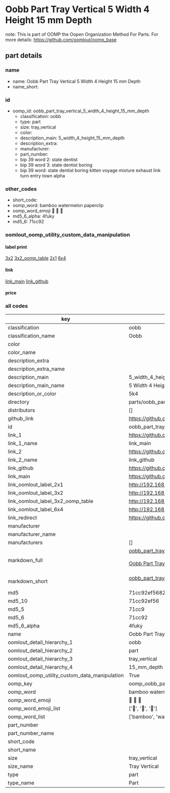 # Oobb Part Tray Vertical 5 Width 4 Height 15 mm Depth  

note: This is part of OOMP the Oopen Organization Method For Parts. For more details: https://github.com/oomlout/oomp_base

##  part details
  







### name
* name: Oobb Part Tray Vertical 5 Width 4 Height 15 mm Depth
* name_short: 
### id
* oomp_id: oobb_part_tray_vertical_5_width_4_height_15_mm_depth
  * classification: oobb
  * type: part
  * size: tray_vertical
  * color: 
  * description_main: 5_width_4_height_15_mm_depth
  * description_extra: 
  * manufacturer: 
  * part_number: 
  * bip 39 word 2: state dentist
  * bip 39 word 3: state dentist boring
  * bip 39 word: state dentist boring kitten voyage mixture exhaust link turn entry town alpha

### other_codes
* short_code: 
* oomp_word: bamboo watermelon paperclip
* oomp_word_emoji :bamboo: :watermelon: :paperclip:
* md5_6_alpha: 4fuky
* md5_6: 71cc92






### oomlout_oomp_utility_custom_data_manipulation
#### label print
[3x2](http://192.168.1.245:1112/?label=oomp%204fuky)
[3x2_oomp_table](http://192.168.1.108:1112/?label=oomp%204fuky)
[2x1](http://192.168.1.242:1112/?label=oomp%204fuky)
[6x4](http://192.168.1.55:1112/?label=oomp%204fuky)    

#### link

[link_main](https://github.com/oomlout/oomlout_oomp_version_1_messy/tree/main/parts/oobb_part_tray_vertical_5_width_4_height_15_mm_depth) [link_github](https://github.com/oomlout/oomlout_oomp_version_1_messy/tree/main/parts/oobb_part_tray_vertical_5_width_4_height_15_mm_depth)                             

#### price







### all codes 
| key | value |  
| --- | --- |  
| classification | oobb |  
| classification_name | Oobb |  
| color |  |  
| color_name |  |  
| description_extra |  |  
| description_extra_name |  |  
| description_main | 5_width_4_height_15_mm_depth |  
| description_main_name | 5 Width 4 Height 15 mm Depth |  
| description_or_color | 5k4 |  
| directory | parts/oobb_part_tray_vertical_5_width_4_height_15_mm_depth |  
| distributors | [] |  
| github_link | https://github.com/oomlout/oomlout_oomp_part_src/tree/main/parts/oobb_part_tray_vertical_5_width_4_height_15_mm_depth |  
| id | oobb_part_tray_vertical_5_width_4_height_15_mm_depth |  
| link_1 | https://github.com/oomlout/oomlout_oomp_version_1_messy/tree/main/parts/oobb_part_tray_vertical_5_width_4_height_15_mm_depth |  
| link_1_name | link_main |  
| link_2 | https://github.com/oomlout/oomlout_oomp_version_1_messy/tree/main/parts/oobb_part_tray_vertical_5_width_4_height_15_mm_depth |  
| link_2_name | link_github |  
| link_github | https://github.com/oomlout/oomlout_oomp_version_1_messy/tree/main/parts/oobb_part_tray_vertical_5_width_4_height_15_mm_depth |  
| link_main | https://github.com/oomlout/oomlout_oomp_version_1_messy/tree/main/parts/oobb_part_tray_vertical_5_width_4_height_15_mm_depth |  
| link_oomlout_label_2x1 | http://192.168.1.242:1112/?label=oomp%204fuky |  
| link_oomlout_label_3x2 | http://192.168.1.245:1112/?label=oomp%204fuky |  
| link_oomlout_label_3x2_oomp_table | http://192.168.1.108:1112/?label=oomp%204fuky |  
| link_oomlout_label_6x4 | http://192.168.1.55:1112/?label=oomp%204fuky |  
| link_redirect | https://github.com/oomlout/oomlout_oomp_version_1_messy/tree/main/parts/oobb_part_tray_vertical_5_width_4_height_15_mm_depth |  
| manufacturer |  |  
| manufacturer_name |  |  
| manufacturers | [] |  
| markdown_full | [oobb_part_tray_vertical_5_width_4_height_15_mm_depth](none)<br>[](none)<br>[Oobb Part Tray Vertical 5 Width 4 Height 15 Mm Depth](none)<br><br> |  
| markdown_short | [oobb_part_tray_vertical_5_width_4_height_15_mm_depth](none)<br><br> |  
| md5 | 71cc92ef568209ee397b07b433cea6a6 |  
| md5_10 | 71cc92ef56 |  
| md5_5 | 71cc9 |  
| md5_6 | 71cc92 |  
| md5_6_alpha | 4fuky |  
| name | Oobb Part Tray Vertical 5 Width 4 Height 15 mm Depth |  
| oomlout_detail_hierarchy_1 | oobb |  
| oomlout_detail_hierarchy_2 | part |  
| oomlout_detail_hierarchy_3 | tray_vertical |  
| oomlout_detail_hierarchy_4 | 15_mm_depth |  
| oomlout_oomp_utility_custom_data_manipulation | True |  
| oomp_key | oomp_oobb_part_tray_vertical_5_width_4_height_15_mm_depth |  
| oomp_word | bamboo watermelon paperclip |  
| oomp_word_emoji | :bamboo: :watermelon: :paperclip: |  
| oomp_word_emoji_list | [':bamboo:', ':watermelon:', ':paperclip:'] |  
| oomp_word_list | ['bamboo', 'watermelon', 'paperclip'] |  
| part_number |  |  
| part_number_name |  |  
| short_code |  |  
| short_name |  |  
| size | tray_vertical |  
| size_name | Tray Vertical |  
| type | part |  
| type_name | Part |  
